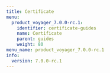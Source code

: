 ```yaml
---
title: Certificate
menu:
  product_voyager_7.0.0-rc.1:
    identifier: certificate-guides
    name: Certificate
    parent: guides
    weight: 80
menu_name: product_voyager_7.0.0-rc.1
info:
  version: 7.0.0-rc.1
---
```


